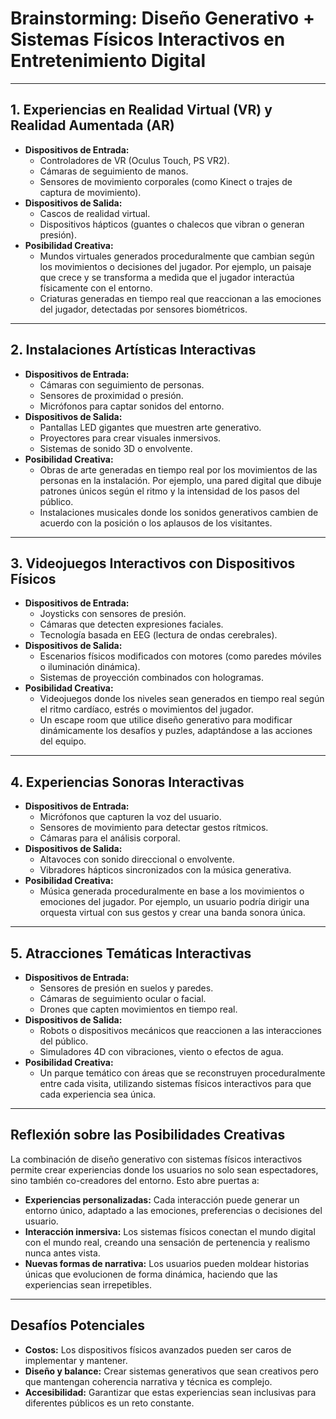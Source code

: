# **Brainstorming: Diseño Generativo + Sistemas Físicos Interactivos en Entretenimiento Digital**

---

## **1. Experiencias en Realidad Virtual (VR) y Realidad Aumentada (AR)**  
- **Dispositivos de Entrada:**  
  - Controladores de VR (Oculus Touch, PS VR2).  
  - Cámaras de seguimiento de manos.  
  - Sensores de movimiento corporales (como Kinect o trajes de captura de movimiento).  
- **Dispositivos de Salida:**  
  - Cascos de realidad virtual.  
  - Dispositivos hápticos (guantes o chalecos que vibran o generan presión).  
- **Posibilidad Creativa:**  
  - Mundos virtuales generados proceduralmente que cambian según los movimientos o decisiones del jugador. Por ejemplo, un paisaje que crece y se transforma a medida que el jugador interactúa físicamente con el entorno.  
  - Criaturas generadas en tiempo real que reaccionan a las emociones del jugador, detectadas por sensores biométricos.  

---

## **2. Instalaciones Artísticas Interactivas**  
- **Dispositivos de Entrada:**  
  - Cámaras con seguimiento de personas.  
  - Sensores de proximidad o presión.  
  - Micrófonos para captar sonidos del entorno.  
- **Dispositivos de Salida:**  
  - Pantallas LED gigantes que muestren arte generativo.  
  - Proyectores para crear visuales inmersivos.  
  - Sistemas de sonido 3D o envolvente.  
- **Posibilidad Creativa:**  
  - Obras de arte generadas en tiempo real por los movimientos de las personas en la instalación. Por ejemplo, una pared digital que dibuje patrones únicos según el ritmo y la intensidad de los pasos del público.  
  - Instalaciones musicales donde los sonidos generativos cambien de acuerdo con la posición o los aplausos de los visitantes.  

---

## **3. Videojuegos Interactivos con Dispositivos Físicos**  
- **Dispositivos de Entrada:**  
  - Joysticks con sensores de presión.  
  - Cámaras que detecten expresiones faciales.  
  - Tecnología basada en EEG (lectura de ondas cerebrales).  
- **Dispositivos de Salida:**  
  - Escenarios físicos modificados con motores (como paredes móviles o iluminación dinámica).  
  - Sistemas de proyección combinados con hologramas.  
- **Posibilidad Creativa:**  
  - Videojuegos donde los niveles sean generados en tiempo real según el ritmo cardíaco, estrés o movimientos del jugador.  
  - Un escape room que utilice diseño generativo para modificar dinámicamente los desafíos y puzles, adaptándose a las acciones del equipo.  

---

## **4. Experiencias Sonoras Interactivas**  
- **Dispositivos de Entrada:**  
  - Micrófonos que capturen la voz del usuario.  
  - Sensores de movimiento para detectar gestos rítmicos.  
  - Cámaras para el análisis corporal.  
- **Dispositivos de Salida:**  
  - Altavoces con sonido direccional o envolvente.  
  - Vibradores hápticos sincronizados con la música generativa.  
- **Posibilidad Creativa:**  
  - Música generada proceduralmente en base a los movimientos o emociones del jugador. Por ejemplo, un usuario podría dirigir una orquesta virtual con sus gestos y crear una banda sonora única.  

---

## **5. Atracciones Temáticas Interactivas**  
- **Dispositivos de Entrada:**  
  - Sensores de presión en suelos y paredes.  
  - Cámaras de seguimiento ocular o facial.  
  - Drones que capten movimientos en tiempo real.  
- **Dispositivos de Salida:**  
  - Robots o dispositivos mecánicos que reaccionen a las interacciones del público.  
  - Simuladores 4D con vibraciones, viento o efectos de agua.  
- **Posibilidad Creativa:**  
  - Un parque temático con áreas que se reconstruyen proceduralmente entre cada visita, utilizando sistemas físicos interactivos para que cada experiencia sea única.  

---

## **Reflexión sobre las Posibilidades Creativas**  
La combinación de diseño generativo con sistemas físicos interactivos permite crear experiencias donde los usuarios no solo sean espectadores, sino también co-creadores del entorno. Esto abre puertas a:  
- **Experiencias personalizadas:** Cada interacción puede generar un entorno único, adaptado a las emociones, preferencias o decisiones del usuario.  
- **Interacción inmersiva:** Los sistemas físicos conectan el mundo digital con el mundo real, creando una sensación de pertenencia y realismo nunca antes vista.  
- **Nuevas formas de narrativa:** Los usuarios pueden moldear historias únicas que evolucionen de forma dinámica, haciendo que las experiencias sean irrepetibles.  

---

## **Desafíos Potenciales**  
- **Costos:** Los dispositivos físicos avanzados pueden ser caros de implementar y mantener.  
- **Diseño y balance:** Crear sistemas generativos que sean creativos pero que mantengan coherencia narrativa y técnica es complejo.  
- **Accesibilidad:** Garantizar que estas experiencias sean inclusivas para diferentes públicos es un reto constante.  
